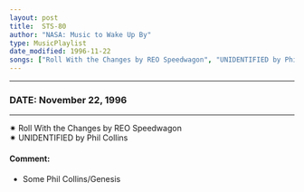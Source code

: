 ```yaml
---
layout: post
title:  STS-80
author: "NASA: Music to Wake Up By"
type: MusicPlaylist
date_modified: 1996-11-22
songs: ["Roll With the Changes by REO Speedwagon", "UNIDENTIFIED by Phil Collins"]
---
```


----
### DATE: November 22, 1996
----
✷ Roll With the Changes by REO Speedwagon  &nbsp;<br />
✷ UNIDENTIFIED by Phil Collins

#### Comment:
* Some Phil Collins/Genesis



<br/>
<center>
	<a target="_blank"
	   href="https://twitter.com/intent/tweet?hashtags=Space,NASA,Playlist,NASAWakeupCalls,SpaceProgram&text={{ page.author}}, '{{ page.songs.first }}' {{ page.title }}, {{ page.date | date: '%B %d, %Y' }}. {{ site.url }}{{ page.url }} @nasawakeupcalls">
	   <i class="fab fa-twitter" alt="Tweet this page" style="font-size: 1.3em;"></i>
	</a>
	&nbsp; 	<i class="fas fa-user-astronaut" style="font-size: 1.5em;"></i> &nbsp;
    <a type="amzn" search="'Roll With the Changes by REO Speedwagon' or 'UNIDENTIFIED by Phil Collins'" category="popular music">
        <i class="fab fa-amazon" style="font-size: 1.3em;"></i>
    </a>
</center>
